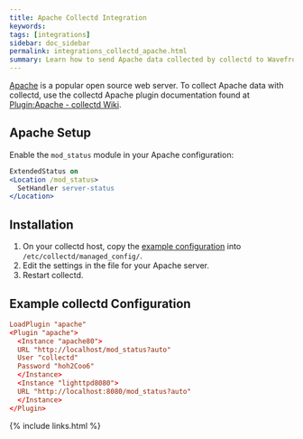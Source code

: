 ```yaml
---
title: Apache Collectd Integration
keywords:
tags: [integrations]
sidebar: doc_sidebar
permalink: integrations_collectd_apache.html
summary: Learn how to send Apache data collected by collectd to Wavefront.
---
```


[Apache](https://httpd.apache.org/) is a popular open source web server. To collect Apache data with collectd, use the collectd Apache plugin documentation found at [Plugin:Apache - collectd Wiki](https://collectd.org/wiki/index.php/Plugin:Apache).

## Apache Setup

Enable the `mod_status` module in your Apache configuration:

```apache
ExtendedStatus on  
<Location /mod_status>  
  SetHandler server-status  
</Location>
```

## Installation

1. On your collectd host, copy the [example configuration](https://github.com/wavefrontHQ/install/blob/release/managed_config/10-apache.conf) into `/etc/collectd/managed_config/`.
1. Edit the settings in the file for your Apache server.
1. Restart collectd.

## Example collectd Configuration

```conf
LoadPlugin "apache"
<Plugin "apache">
  <Instance "apache80">
  URL "http://localhost/mod_status?auto"
  User "collectd"
  Password "hoh2Coo6"
  </Instance>
  <Instance "lighttpd8080">
  URL "http://localhost:8080/mod_status?auto"
  </Instance>
</Plugin>
```

{% include links.html %}
